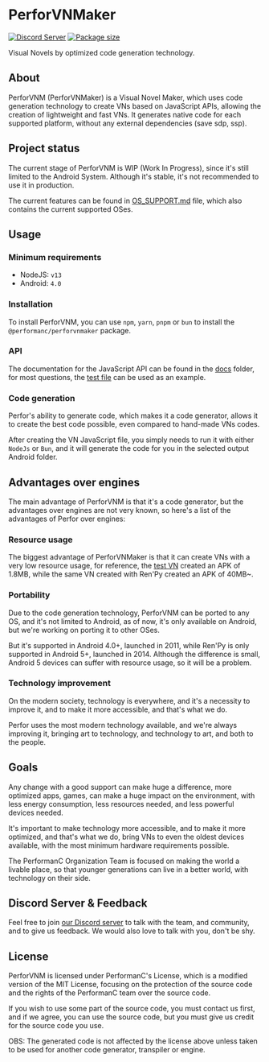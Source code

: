 # PerforVNMaker

[![Discord Server](https://img.shields.io/discord/1036045973039890522?color=5865F2&logo=discord&logoColor=white)](https://discord.gg/uPveNfTuCJ) [![Package size](https://packagephobia.now.sh/badge?p=@performanc/perforvnmaker)](https://packagephobia.now.sh/result?p=@performanc/perforvnmaker)

Visual Novels by optimized code generation technology.

## About

PerforVNM (PerforVNMaker) is a Visual Novel Maker, which uses code generation technology to create VNs based on JavaScript APIs, allowing the creation of lightweight and fast VNs. It generates native code for each supported platform, without any external dependencies (save sdp, ssp).

## Project status

The current stage of PerforVNM is WIP (Work In Progress), since it's still limited to the Android System. Although it's stable, it's not recommended to use it in production.

The current features can be found in [OS_SUPPORT.md](OS_SUPPORT.md) file, which also contains the current supported OSes.

## Usage

### Minimum requirements

- NodeJS: `v13`
- Android: `4.0`

### Installation

To install PerforVNM, you can use `npm`, `yarn`, `pnpm` or `bun` to install the `@performanc/perforvnmaker` package.

### API

The documentation for the JavaScript API can be found in the [docs](docs/) folder, for most questions, the [test file](tests/vn.js) can be used as an example.

### Code generation

Perfor's ability to generate code, which makes it a code generator, allows it to create the best code possible, even compared to hand-made VNs codes.

After creating the VN JavaScript file, you simply needs to run it with either `NodeJs` or `Bun`, and it will generate the code for you in the selected output Android folder.

## Advantages over engines

The main advantage of PerforVNM is that it's a code generator, but the advantages over engines are not very known, so here's a list of the advantages of Perfor over engines:

### Resource usage

The biggest advantage of PerforVNMaker is that it can create VNs with a very low resource usage, for reference, the [test VN](tests/vn.js) created an APK of 1.8MB, while the same VN created with Ren'Py created an APK of 40MB~.

### Portability

Due to the code generation technology, PerforVNM can be ported to any OS, and it's not limited to Android, as of now, it's only available on Android, but we're working on porting it to other OSes.

But it's supported in Android 4.0+, launched in 2011, while Ren'Py is only supported in Android 5+, launched in 2014. Although the difference is small, Android 5 devices can suffer with resource usage, so it will be a problem.

### Technology improvement

On the modern society, technology is everywhere, and it's a necessity to improve it, and to make it more accessible, and that's what we do.

Perfor uses the most modern technology available, and we're always improving it, bringing art to technology, and technology to art, and both to the people.

## Goals

Any change with a good support can make huge a difference, more optimized apps, games, can make a huge impact on the environment, with less energy consumption, less resources needed, and less powerful devices needed.

It's important to make technology more accessible, and to make it more optimized, and that's what we do, bring VNs to even the oldest devices available, with the most minimum hardware requirements possible.

The PerformanC Organization Team is focused on making the world a livable place, so that younger generations can live in a better world, with technology on their side.

## Discord Server & Feedback

Feel free to join [our Discord server](https://discord.gg/uPveNfTuCJ) to talk with the team, and community, and to give us feedback. We would also love to talk with you, don't be shy.

## License

PerforVNM is licensed under PerformanC's License, which is a modified version of the MIT License, focusing on the protection of the source code and the rights of the PerformanC team over the source code.

If you wish to use some part of the source code, you must contact us first, and if we agree, you can use the source code, but you must give us credit for the source code you use.

OBS: The generated code is not affected by the license above unless taken to be used for another code generator, transpiler or engine.
